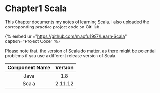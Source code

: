 # Chapter1 Scala

This Chapter documents my notes of learning Scala. I also uploaded the corresponding practice project code on GitHub.

{% embed url="https://github.com/miaofu1997/Learn-Scala" caption="Project Code" %}

Please note that, the version of Scala do matter, as there might be potential problems if you use a different release version of Scala.

| Component Name | Version |
| :---: | :---: |
| Java | 1.8 |
| Scala | 2.11.12 |

